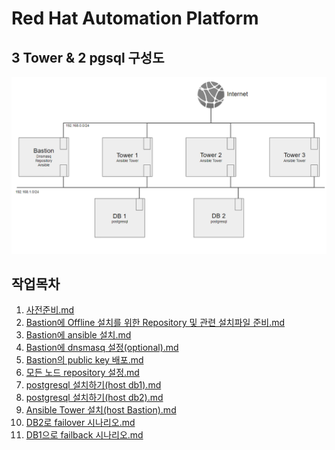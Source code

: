 # Red Hat Automation Platform

## 3 Tower & 2 pgsql 구성도

![image-20210209084632817](https://github.com/Kim-Jaeyul/jakim-tower-pgsql/blob/main/doc/pic/image-20210209084632817.png)



## 작업목차

1. [사전준비.md](https://github.com/Kim-Jaeyul/jakim-tower-pgsql/blob/main/doc/01%EC%82%AC%EC%A0%84%EC%A4%80%EB%B9%84.md)
2. [Bastion에 Offline 설치를 위한 Repository 및 관련 설치파일 준비.md](https://github.com/Kim-Jaeyul/jakim-tower-pgsql/blob/main/doc/02Bastion%EC%97%90%20Offline%20%EC%84%A4%EC%B9%98%EB%A5%BC%20%EC%9C%84%ED%95%9C%20Repository%20%EB%B0%8F%20%EA%B4%80%EB%A0%A8%20%EC%84%A4%EC%B9%98%ED%8C%8C%EC%9D%BC%20%EC%A4%80%EB%B9%84.md)
3. [Bastion에 ansible 설치.md](https://github.com/Kim-Jaeyul/jakim-tower-pgsql/blob/main/doc/03Bastion%EC%97%90%20ansible%20%EC%84%A4%EC%B9%98.md)
4. [Bastion에 dnsmasq 설정(optional).md](https://github.com/Kim-Jaeyul/jakim-tower-pgsql/blob/main/doc/04Bastion%EC%97%90%20dnsmasq%20%EC%84%A4%EC%A0%95(optional).md)
5. [Bastion의 public key 배포.md](https://github.com/Kim-Jaeyul/jakim-tower-pgsql/blob/main/doc/05Bastion%EC%9D%98%20public%20key%20%EB%B0%B0%ED%8F%AC.md)
6. [모든 노드 repository 설정.md](https://github.com/Kim-Jaeyul/jakim-tower-pgsql/blob/main/doc/06%EB%AA%A8%EB%93%A0%20%EB%85%B8%EB%93%9C%20repository%20%EC%84%A4%EC%A0%95.md)
7. [postgresql 설치하기(host db1).md](https://github.com/Kim-Jaeyul/jakim-tower-pgsql/blob/main/doc/07postgresql%20%EC%84%A4%EC%B9%98%ED%95%98%EA%B8%B0(host%20%20db1).md)
8. [postgresql 설치하기(host db2).md](https://github.com/Kim-Jaeyul/jakim-tower-pgsql/blob/main/doc/08postgresql%20%EC%84%A4%EC%B9%98%ED%95%98%EA%B8%B0(host%20%20db2).md)
9. [Ansible Tower 설치(host Bastion).md](https://github.com/Kim-Jaeyul/jakim-tower-pgsql/blob/main/doc/09Ansible%20Tower%20%EC%84%A4%EC%B9%98(host%20%20Bastion).md)
10. [DB2로 failover 시나리오.md](https://github.com/Kim-Jaeyul/jakim-tower-pgsql/blob/main/doc/10DB2%EB%A1%9C%20failover%20%EC%8B%9C%EB%82%98%EB%A6%AC%EC%98%A4.md)
11. [DB1으로 failback 시나리오.md](https://github.com/Kim-Jaeyul/jakim-tower-pgsql/blob/main/doc/11DB1%EC%9C%BC%EB%A1%9C%20failback%20%EC%8B%9C%EB%82%98%EB%A6%AC%EC%98%A4.md)
